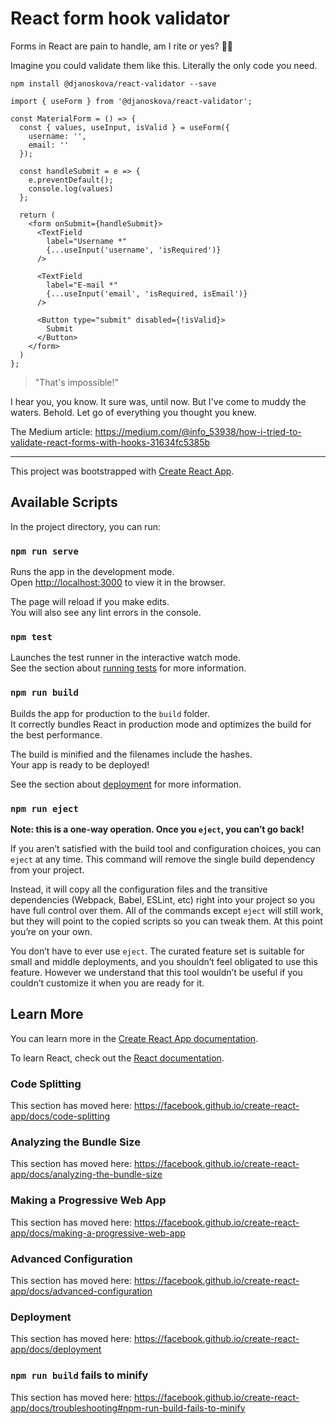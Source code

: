 # React form hook validator
Forms in React are pain to handle, am I rite or yes? 🤷🏻

Imagine you could validate them like this. Literally the only code you need.

`npm install @djanoskova/react-validator --save`

```
import { useForm } from '@djanoskova/react-validator';

const MaterialForm = () => {
  const { values, useInput, isValid } = useForm({
    username: '',
    email: ''
  });

  const handleSubmit = e => {
    e.preventDefault();
    console.log(values)
  };

  return (
    <form onSubmit={handleSubmit}>
      <TextField
        label="Username *"
        {...useInput('username', 'isRequired')}
      />

      <TextField
        label="E-mail *"
        {...useInput('email', 'isRequired, isEmail')}
      />

      <Button type="submit" disabled={!isValid}>
        Submit
      </Button>
    </form>
  )
};
```

> "That's impossible!"

I hear you, you know. It sure was, until now. But I've come to muddy the waters. Behold. Let go of everything you thought you knew.

The Medium article: <a href="https://medium.com/@info_53938/how-i-tried-to-validate-react-forms-with-hooks-31634fc5385b">https://medium.com/@info_53938/how-i-tried-to-validate-react-forms-with-hooks-31634fc5385b</a>

---

This project was bootstrapped with [Create React App](https://github.com/facebook/create-react-app).

## Available Scripts

In the project directory, you can run:

### `npm run serve`

Runs the app in the development mode.<br>
Open [http://localhost:3000](http://localhost:3000) to view it in the browser.

The page will reload if you make edits.<br>
You will also see any lint errors in the console.

### `npm test`

Launches the test runner in the interactive watch mode.<br>
See the section about [running tests](https://facebook.github.io/create-react-app/docs/running-tests) for more information.

### `npm run build`

Builds the app for production to the `build` folder.<br>
It correctly bundles React in production mode and optimizes the build for the best performance.

The build is minified and the filenames include the hashes.<br>
Your app is ready to be deployed!

See the section about [deployment](https://facebook.github.io/create-react-app/docs/deployment) for more information.

### `npm run eject`

**Note: this is a one-way operation. Once you `eject`, you can’t go back!**

If you aren’t satisfied with the build tool and configuration choices, you can `eject` at any time. This command will remove the single build dependency from your project.

Instead, it will copy all the configuration files and the transitive dependencies (Webpack, Babel, ESLint, etc) right into your project so you have full control over them. All of the commands except `eject` will still work, but they will point to the copied scripts so you can tweak them. At this point you’re on your own.

You don’t have to ever use `eject`. The curated feature set is suitable for small and middle deployments, and you shouldn’t feel obligated to use this feature. However we understand that this tool wouldn’t be useful if you couldn’t customize it when you are ready for it.

## Learn More

You can learn more in the [Create React App documentation](https://facebook.github.io/create-react-app/docs/getting-started).

To learn React, check out the [React documentation](https://reactjs.org/).

### Code Splitting

This section has moved here: https://facebook.github.io/create-react-app/docs/code-splitting

### Analyzing the Bundle Size

This section has moved here: https://facebook.github.io/create-react-app/docs/analyzing-the-bundle-size

### Making a Progressive Web App

This section has moved here: https://facebook.github.io/create-react-app/docs/making-a-progressive-web-app

### Advanced Configuration

This section has moved here: https://facebook.github.io/create-react-app/docs/advanced-configuration

### Deployment

This section has moved here: https://facebook.github.io/create-react-app/docs/deployment

### `npm run build` fails to minify

This section has moved here: https://facebook.github.io/create-react-app/docs/troubleshooting#npm-run-build-fails-to-minify
